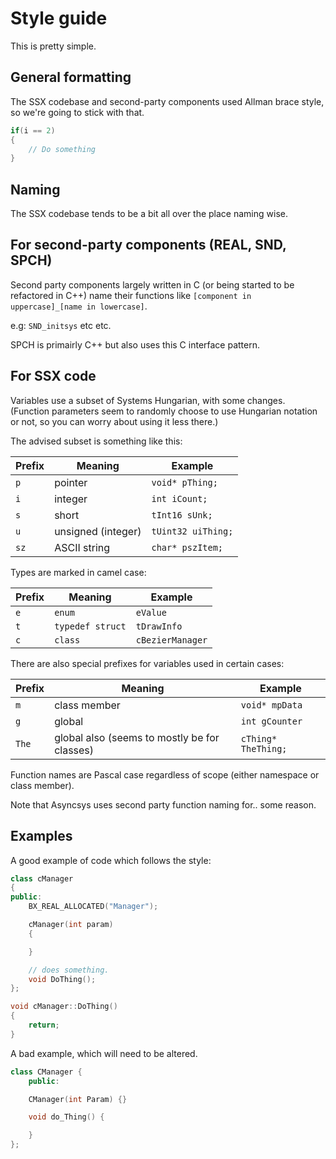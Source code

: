 # Style guide

This is pretty simple.

## General formatting

The SSX codebase and second-party components used Allman brace style, so we're going to stick with that.

```cpp
if(i == 2)
{
    // Do something
}
```

## Naming

The SSX codebase tends to be a bit all over the place naming wise.

## For second-party components (REAL, SND, SPCH)

<!-- TODO: Finish this. REAL/SND code style is largely very different, since it was written by multiple differing teams and at ~2000 was about 5-6 years old. -->

Second party components largely written in C (or being started to be refactored in C++) name their functions like `[component in uppercase]_[name in lowercase]`.

e.g: `SND_initsys` etc etc.

SPCH is primairly C++ but also uses this C interface pattern.

## For SSX code

Variables use a subset of Systems Hungarian, with some changes. (Function parameters seem to randomly choose to use Hungarian notation or not, so you can worry about using it less there.)

The advised subset is something like this:

| Prefix | Meaning            | Example            |
| ------ | ------------------ | ------------------ |
| `p`    | pointer            | `void* pThing;`    |
| `i`    | integer            | `int iCount;`      |
| `s`    | short              | `tInt16 sUnk;`     |
| `u`    | unsigned (integer) | `tUint32 uiThing;` |
| `sz`   | ASCII string       | `char* pszItem;`   |

Types are marked in camel case:

| Prefix | Meaning          | Example          |
| ------ | ---------------- | ---------------- |
| `e`    | `enum`           | `eValue`         |
| `t`    | `typedef struct` | `tDrawInfo`      |
| `c`    | `class`          | `cBezierManager` |

There are also special prefixes for variables used in certain cases:

| Prefix | Meaning                                      | Example             |
| ------ | -------------------------------------------- | ------------------- |
| `m`    | class member                                 | `void* mpData`      |
| `g`    | global                                       | `int gCounter`      |
| `The`  | global also (seems to mostly be for classes) | `cThing* TheThing;` |

Function names are Pascal case regardless of scope (either namespace or class member).

Note that Asyncsys uses second party function naming for.. some reason.

## Examples

A good example of code which follows the style:

```cpp
class cManager
{
public:
    BX_REAL_ALLOCATED("Manager");

    cManager(int param)
    {

    }

    // does something.
    void DoThing();
};

void cManager::DoThing()
{
    return;
}
```

A bad example, which will need to be altered.

```cpp
class CManager {
    public:

    CManager(int Param) {}

    void do_Thing() {

    }
};
```
